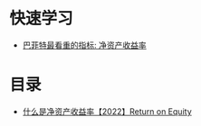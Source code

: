 # 快速学习
* [ 巴菲特最看重的指标: 净资产收益率](https://weread.qq.com/web/reader/d7c32f9071d7b82ed7c9b52k9bf32f301f9bf31c7ff0a60)



# 目录
* [什么是净资产收益率【2022】Return on Equity](https://www.howlifeusa.com/roe/)

